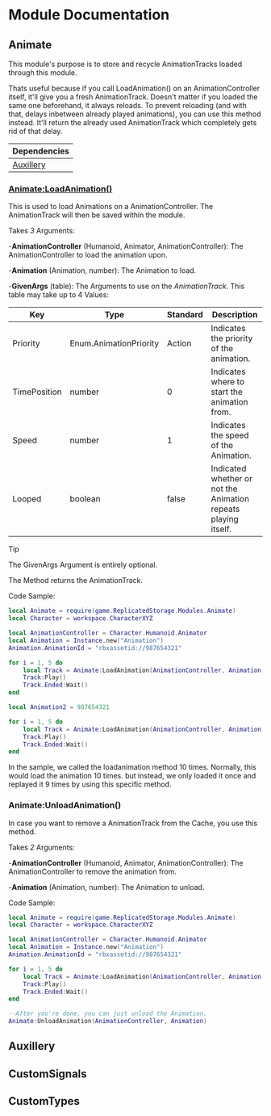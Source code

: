 # Module Documentation

## Animate
This module's purpose is to store and recycle AnimationTracks loaded through this module.

Thats useful because if you call LoadAnimation() on an AnimationController itself, it'll give you a fresh AnimationTrack. Doesn't matter if you loaded the same one beforehand, it always reloads. To prevent reloading (and with that, delays inbetween already played animations), you can use this method instead. It'll return the already used AnimationTrack which completely gets rid of that delay.

|Dependencies|
|---|
|[Auxillery](https://github.com/Fire1Sky/Modules/blob/main/Modules/Auxillery.luau)|

### <ins>Animate:LoadAnimation()</ins>
This is used to load Animations on a AnimationController. The AnimationTrack will then be saved within the module.

Takes *3* Arguments:

-**AnimationController** (Humanoid, Animator, AnimationController): The AnimationController to load the animation upon.

-**Animation** (Animation, number): The Animation to load.

-**GivenArgs** (table): The Arguments to use on the *AnimationTrack*. This table may take up to 4 Values:

|Key|Type|Standard|Description|
|---|---|---|---|
|Priority|Enum.AnimationPriority|Action|Indicates the priority of the animation.|
|TimePosition|number|0|Indicates where to start the animation from.|
|Speed|number|1|Indicates the speed of the Animation.|
|Looped|boolean|false|Indicated whether or not the Animation repeats playing itself.|

> [!TIP]
> The GivenArgs Argument is entirely optional.

The Method returns the AnimationTrack.

Code Sample:
```lua
local Animate = require(game.ReplicatedStorage.Modules.Animate)
local Character = workspace.CharacterXYZ

local AnimationController = Character.Humanoid.Animator
local Animation = Instance.new("Animation")
Animation.AnimationId = "rbxassetid://987654321"

for i = 1, 5 do
    local Track = Animate:LoadAnimation(AnimationController, Animation, {Priority = Enum.AnimationPriority.Action})
    Track:Play()
    Track.Ended:Wait()
end

local Animation2 = 987654321

for i = 1, 5 do
    local Track = Animate:LoadAnimation(AnimationController, Animation)
    Track:Play()
    Track.Ended:Wait()
end
```
In the sample, we called the loadanimation method 10 times. Normally, this would load the animation 10 times. but instead, we only loaded it once and replayed it 9 times by using this specific method.

### Animate:UnloadAnimation()
In case you want to remove a AnimationTrack from the Cache, you use this method.

Takes *2* Arguments:

-**AnimationController** (Humanoid, Animator, AnimationController): The AnimationController to remove the animation from.

-**Animation** (Animation, number): The Animation to unload.

Code Sample:
```lua
local Animate = require(game.ReplicatedStorage.Modules.Animate)
local Character = workspace.CharacterXYZ

local AnimationController = Character.Humanoid.Animator
local Animation = Instance.new("Animation")
Animation.AnimationId = "rbxassetid://987654321"

for i = 1, 5 do
    local Track = Animate:LoadAnimation(AnimationController, Animation, {Priority = Enum.AnimationPriority.Action})
    Track:Play()
    Track.Ended:Wait()
end

--After you're done, you can just unload the Animation.
Animate:UnloadAnimation(AnimationController, Animation)
```

## Auxillery


## CustomSignals


## CustomTypes